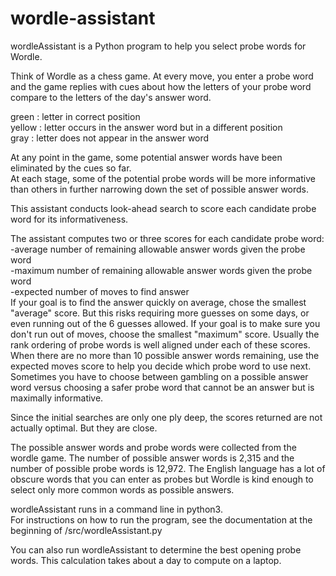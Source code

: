 # wordle-assistant
wordleAssistant is a Python program to help you select probe words for Wordle.

Think of Wordle as a chess game.  At every move, you enter a probe word and the game replies with cues about how the letters of your probe word compare to the letters of the day's answer word.<p>
 green  : letter in correct position<br>
 yellow : letter occurs in the answer word but in a different position<br>
 gray   : letter does not appear in the answer word<p>
At any point in the game, some potential answer words have been eliminated by the cues so far.<br>
At each stage, some of the potential probe words will be more informative than others in further narrowing down the set of possible answer words.<br>
<p>
This assistant conducts look-ahead search to score each candidate probe word for its informativeness.
<p>
The assistant computes two or three scores for each candidate probe word:<br>
  -average number of remaining allowable answer words given the probe word<br>
  -maximum number of remaining allowable answer words given the probe word<br>
  -expected number of moves to find answer<br>
If your goal is to find the answer quickly on average, chose the smallest "average" score.  But this risks requiring more guesses on some days, or even running out of the 6 guesses allowed. If your goal is to make sure you don't run out of moves, choose the smallest "maximum" score.  Usually the rank ordering of probe words is well aligned under each of these scores. When there are no more than 10 possible answer words remaining, use the expected moves score to help you decide which probe word to use next.  Sometimes you have to choose between gambling on a possible answer word versus choosing a safer probe word that cannot be an answer but is maximally informative. 
<p>
Since the initial searches are only one ply deep, the scores returned are not actually optimal.  But they are close.
<p>
The possible answer words and probe words were collected from the wordle game.  The number of possible answer words is 2,315 and the number of possible probe words is 12,972. The English language has a lot of obscure words that you can enter as probes but Wordle is kind enough to select only more common words as possible answers.
<p>
wordleAssistant runs in a command line in python3.<br>
 For instructions on how to run the program, see the documentation at the beginning of /src/wordleAssistant.py
<p>
You can also run wordleAssistant to determine the best opening probe words. This calculation takes about a day to compute on a laptop.
 <p>
 
